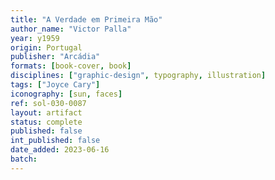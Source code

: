 ```yaml
---
title: "A Verdade em Primeira Mão"
author_name: "Victor Palla"
year: y1959
origin: Portugal
publisher: "Arcádia"
formats: [book-cover, book]
disciplines: ["graphic-design", typography, illustration]
tags: ["Joyce Cary"]
iconography: [sun, faces]
ref: sol-030-0087
layout: artifact
status: complete
published: false
int_published: false
date_added: 2023-06-16
batch:
---
```

